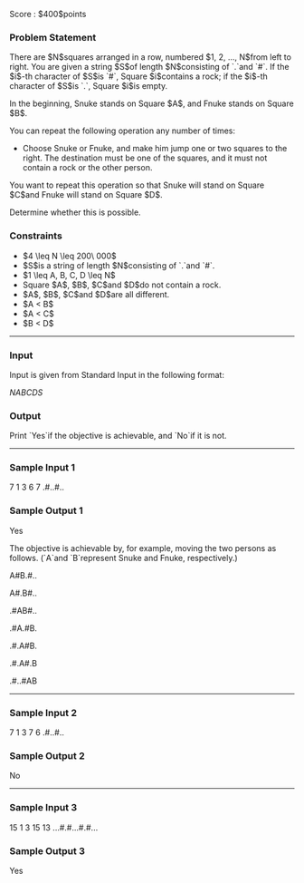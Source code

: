 
<div>

<span>

<span>

<p>
Score : $400$points
</p>

<div>

<section>

### **Problem Statement**

<p>
There are $N$squares arranged in a row, numbered $1, 2, ..., N$from left to right.
You are given a string $S$of length $N$consisting of `.`and `#`. If the $i$-th character of $S$is `#`, Square $i$contains a rock; if the $i$-th character of $S$is `.`, Square $i$is empty.
</p>

<p>
In the beginning, Snuke stands on Square $A$, and Fnuke stands on Square $B$.
</p>

<p>
You can repeat the following operation any number of times:
</p>

<ul>

<li>
Choose Snuke or Fnuke, and make him jump one or two squares to the right. The destination must be one of the squares, and it must not contain a rock or the other person.
</li>

</ul>

<p>
You want to repeat this operation so that Snuke will stand on Square $C$and Fnuke will stand on Square $D$.
</p>

<p>
Determine whether this is possible.
</p>

</section>

</div>

<div>

<section>

### **Constraints**

<ul>

<li>
$4 \leq N \leq 200\ 000$
</li>

<li>
$S$is a string of length $N$consisting of `.`and `#`.
</li>

<li>
$1 \leq A, B, C, D \leq N$
</li>

<li>
Square $A$, $B$, $C$and $D$do not contain a rock.
</li>

<li>
$A$, $B$, $C$and $D$are all different.
</li>

<li>
$A < B$
</li>

<li>
$A < C$
</li>

<li>
$B < D$
</li>

</ul>

</section>

</div>

---

<div>

<div>

<section>

### **Input**

<p>
Input is given from Standard Input in the following format:
</p>

<div>

$N$$A$$B$$C$$D$$S$
</div>

</section>

</div>

<div>

<section>

### **Output**

<p>
Print `Yes`if the objective is achievable, and `No`if it is not.
</p>

</section>

</div>

</div>

---

<div>

<section>

### **Sample Input 1**

<div>

7 1 3 6 7
.#..#..

</div>

</section>

</div>

<div>

<section>

### **Sample Output 1**

<div>

Yes

</div>

<p>
The objective is achievable by, for example, moving the two persons as follows. (`A`and `B`represent Snuke and Fnuke, respectively.)
</p>

<div>

A#B.#..

A#.B#..

.#AB#..

.#A.#B.

.#.A#B.

.#.A#.B

.#..#AB

</div>

</section>

</div>

---

<div>

<section>

### **Sample Input 2**

<div>

7 1 3 7 6
.#..#..

</div>

</section>

</div>

<div>

<section>

### **Sample Output 2**

<div>

No

</div>

</section>

</div>

---

<div>

<section>

### **Sample Input 3**

<div>

15 1 3 15 13
...#.#...#.#...

</div>

</section>

</div>

<div>

<section>

### **Sample Output 3**

<div>

Yes

</div>

</section>

</div>

</span>

</span>

</div>
